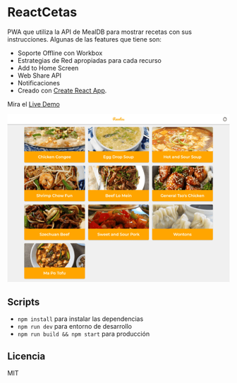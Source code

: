 # ReactCetas

PWA que utiliza la API de MealDB para mostrar recetas con sus instrucciones. Algunas de las features que tiene son:

* Soporte Offline con Workbox
* Estrategias de Red apropiadas para cada recurso
* Add to Home Screen
* Web Share API
* Notificaciones
* Creado con [Create React App](https://github.com/facebookincubator/create-react-app).

Mira el [Live Demo](https://reactcetas.now.sh)

![Captura de Recetas](.readme-static/ss.png)

## Scripts

* `npm install` para instalar las dependencias
* `npm run dev` para entorno de desarrollo
* `npm run build && npm start` para producción

## Licencia

MIT